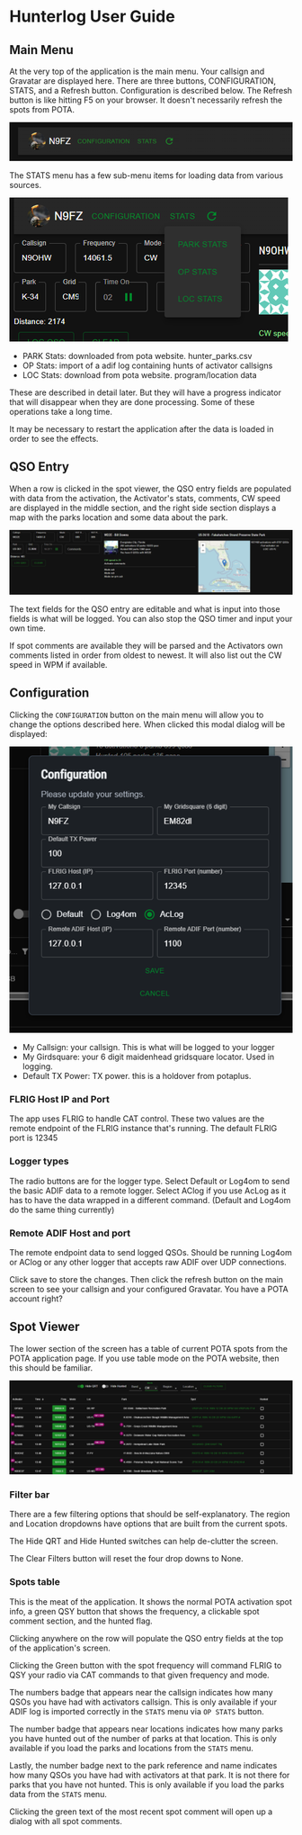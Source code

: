 # Hunterlog User Guide

## Main Menu

At the very top of the application is the main menu. Your callsign and Gravatar
are displayed here. There are three buttons, CONFIGURATION, STATS, and a Refresh
button. Configuration is described below. The Refresh button is like hitting F5
on your browser. It doesn't necessarily refresh the spots from POTA.

![Main Menu](img/app_bar.png)

The STATS menu has a few sub-menu items for loading data from various sources.

![Stats Menu](img/stats.png)

- PARK Stats: downloaded from pota website. hunter_parks.csv
- OP Stats: import of a adif log containing hunts of activator callsigns
- LOC Stats: download from pota website. program/location data

These are described in detail later. But they will have a progress indicator that
will disappear when they are done processing. Some of these operations take a long
time.

It may be necessary to restart the application after the data is loaded in order
to see the effects.

## QSO Entry

When a row is clicked in the spot viewer, the QSO entry fields are populated with
data from the activation, the Activator's stats, comments, CW speed are displayed
in the middle section, and the right side section displays a map with the parks
location and some data about the park.

![QSO Entry](img/qso_entry.png)

The text fields for the QSO entry are editable and what is input into those fields
is what will be logged. You can also stop the QSO timer and input your own time.

If spot comments are available they will be parsed and the Activators own comments
listed in order from oldest to newest. It will also list out the CW speed in WPM
if available.

## Configuration

Clicking the `CONFIGURATION` button on the main menu will allow you to change
the options described here. When clicked this modal dialog will be displayed:

![Configuration options](img/config.png)

- My Callsign: your callsign. This is what will be logged to your logger
- My Girdsquare: your 6 digit maidenhead gridsquare locator. Used in logging.
- Default TX Power: TX power. this is a holdover from potaplus.

### FLRIG Host IP and Port

The app uses FLRIG to handle CAT control. These two values are the remote 
endpoint of the FLRIG instance that's running. The default FLRIG port is 12345

### Logger types
The radio buttons are for the logger type. Select Default or Log4om to send the basic
ADIF data to a remote logger. Select AClog if you use AcLog as it has to have
the data wrapped in a different command. (Default and Log4om do the same thing currently)

### Remote ADIF Host and port

The remote endpoint data to send logged QSOs. Should be running Log4om or AClog
or any other logger that accepts raw ADIF over UDP connections.

Click save to store the changes. Then click the refresh button on the main 
screen to see your callsign and your configured Gravatar. You have a POTA 
account right?

## Spot Viewer

The lower section of the screen has a table of current POTA spots from the POTA
application page. If you use table mode on the POTA website, then this should be
familiar.

![Spot viewer screenshot](img/spot_viewer.png)

### Filter bar

There are a few filtering options that should be self-explanatory. The region
and Location dropdowns have options that are built from the current spots.

The Hide QRT and Hide Hunted switches can help de-clutter the screen. 

The Clear Filters button will reset the four drop downs to None.

### Spots table

This is the meat of the application. It shows the normal POTA activation spot 
info, a green QSY button that shows the frequency, a clickable spot comment 
section, and the hunted flag.

Clicking anywhere on the row will populate the QSO entry fields at the top of
the application's screen.

Clicking the Green button with the spot frequency will command FLRIG to QSY your
radio via CAT commands to that given frequency and mode.

The numbers badge that appears near the callsign indicates how many QSOs you have
had with activators callsign. This is only available if your ADIF log is imported correctly in the `STATS` menu via `OP STATS` button.

The number badge that appears near locations indicates how many parks you have hunted
out of the number of parks at that location. This is only available if you load
the parks and locations from the `STATS` menu.

Lastly, the number badge next to the park reference and name indicates how many
QSOs you have had with activators at that park. It is not there for parks that 
you have not hunted. This is only available if you load the parks data from the
`STATS` menu.

Clicking the green text of the most recent spot comment will open up a dialog 
with all spot comments.
